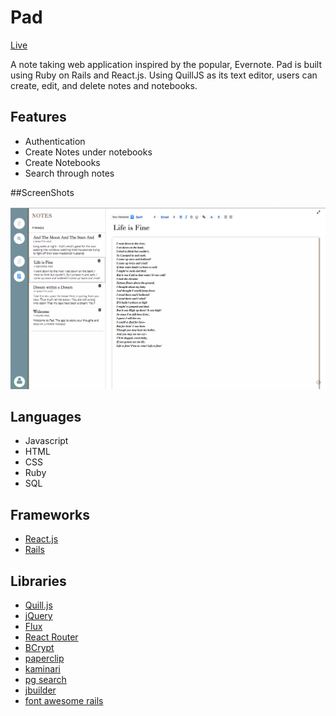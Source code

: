 # Pad

[Live][heroku]

[heroku]: http://www.p4d.site

A note taking web application inspired by the popular, Evernote. Pad is built using Ruby on Rails and React.js. Using QuillJS as its text
editor, users can create, edit, and delete notes and notebooks.

## Features

* Authentication
* Create Notes under notebooks
* Create Notebooks
* Search through notes

##ScreenShots

![Screenshot](/docs/pad-screenshot.png)

## Languages

* Javascript
* HTML
* CSS
* Ruby
* SQL

## Frameworks

* [React.js](https://facebook.github.io/react/)
* [Rails](https://github.com/rails/rails)

## Libraries

* [Quill.js](https://github.com/quilljs/quill)
* [jQuery](https://github.com/jquery/jquery)
* [Flux](https://github.com/facebook/flux)
* [React Router](https://github.com/rackt/react-router)
* [BCrypt](https://github.com/codahale/bcrypt-ruby)
* [paperclip](https://github.com/thoughtbot/paperclip)
* [kaminari](https://github.com/amatsuda/kaminari)
* [pg search](https://github.com/Casecommons/pg_search)
* [jbuilder](https://github.com/rails/jbuilder)
* [font awesome rails](https://fortawesome.github.io/Font-Awesome/)
